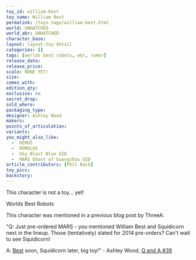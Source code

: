 ```yaml
---
toy_id: william-best
toy_name: William Best
permalink: /toys-3ago/william-best.html
world: UNHATCHED
world_abr: UNHATCHED
character_base: 
layout: layout-toy-detail
categories: []
tags: [worlds best robots, wbr, rumor]
release_date: 
release_price: 
scale: NONE YET!
size: 
comes_with: 
edition_qty: 
exclusive: no
secret_drop:
sold_where: 
packaging_type: 
designer: Ashley Wood
makers: 
points_of_articulation: 
variants: 
you_might_also_like:
  -  REMUS 
  -  ROMULUS
  -  Sky Blast Blue GID
  -  MARS Ghost of Guangzhou GID
article_contributors: [Phil Back]
toy_pics:
backstory: 
---
```

This character is not a toy... yet! 

Worlds Best Robots

This character was mentioned in a previous blog post by ThreeA:

"Q: Just pre-ordered MARS - you mentioned William Best and Squidicorn next in the lineup.  Those (tentatively) slated for 2014 pre-orders? Can't wait to see Squidicorn!

A: <a href="/toys-3ago/william-best.html">Best</a> soon, Squidicorn later, big toy!" - Ashley Wood, <a href="https://www.worldofthreea.com/threea-production-blog/qa39" target="_blank">Q and A #39</a> 